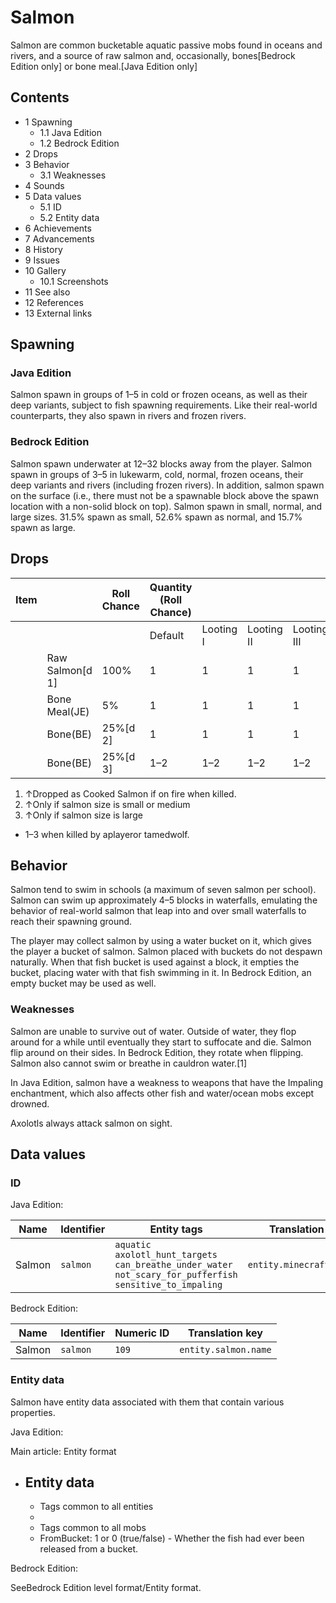 # Salmon
Salmon are common bucketable aquatic passive mobs found in oceans and rivers, and a source of raw salmon and, occasionally, bones‌[Bedrock Edition  only] or bone meal.‌[Java Edition  only]

## Contents
- 1 Spawning
	- 1.1 Java Edition
	- 1.2 Bedrock Edition
- 2 Drops
- 3 Behavior
	- 3.1 Weaknesses
- 4 Sounds
- 5 Data values
	- 5.1 ID
	- 5.2 Entity data
- 6 Achievements
- 7 Advancements
- 8 History
- 9 Issues
- 10 Gallery
	- 10.1 Screenshots
- 11 See also
- 12 References
- 13 External links

## Spawning
### Java Edition
Salmon spawn in groups of 1–5 in cold or frozen oceans, as well as their deep variants, subject to fish spawning requirements. Like their real-world counterparts, they also spawn in rivers and frozen rivers.

### Bedrock Edition
Salmon spawn underwater at 12–32 blocks away from the player. Salmon spawn in groups of 3–5 in lukewarm, cold, normal, frozen oceans, their deep variants and rivers (including frozen rivers). In addition, salmon spawn on the surface (i.e., there must not be a spawnable block above the spawn location with a non-solid block on top).
Salmon spawn in small, normal, and large sizes. 31.5% spawn as small, 52.6% spawn as normal, and 15.7% spawn as large.

## Drops
| Item |                 | Roll Chance | Quantity (Roll Chance) |           |            |             |
|------|-----------------|-------------|------------------------|-----------|------------|-------------|
|      |                 |             | Default                | Looting I | Looting II | Looting III |
|      | Raw Salmon[d 1] | 100%        | 1                      | 1         | 1          | 1           |
|      | Bone Meal(JE)   | 5%          | 1                      | 1         | 1          | 1           |
|      | Bone(BE)        | 25%[d 2]    | 1                      | 1         | 1          | 1           |
|      | Bone(BE)        | 25%[d 3]    | 1–2                    | 1–2       | 1–2        | 1–2         |

1. ↑Dropped as Cooked Salmon if on fire when killed.
2. ↑Only if salmon size is small or medium
3. ↑Only if salmon size is large

- 1–3 when killed by aplayeror tamedwolf.

## Behavior
Salmon tend to swim in schools (a maximum of seven salmon per school). Salmon can swim up approximately 4–5 blocks in waterfalls, emulating the behavior of real-world salmon that leap into and over small waterfalls to reach their spawning ground.

The player may collect salmon by using a water bucket on it, which gives the player a bucket of salmon. Salmon placed with buckets do not despawn naturally. When that fish bucket is used against a block, it empties the bucket, placing water with that fish swimming in it. In Bedrock Edition, an empty bucket may be used as well.

### Weaknesses
Salmon are unable to survive out of water. Outside of water, they flop around for a while until eventually they start to suffocate and die. Salmon flip around on their sides. In Bedrock Edition, they rotate when flipping. Salmon also cannot swim or breathe in cauldron water.[1]

In Java Edition, salmon have a weakness to weapons that have the Impaling enchantment, which also affects other fish and water/ocean mobs except drowned.

Axolotls always attack salmon on sight.

## Data values
### ID
Java Edition:

| Name   | Identifier | Entity tags                                                                                                                   | Translation key           |
|--------|------------|-------------------------------------------------------------------------------------------------------------------------------|---------------------------|
| Salmon | `salmon`   | `aquatic`<br/>`axolotl_hunt_targets`<br/>`can_breathe_under_water`<br/>`not_scary_for_pufferfish`<br/>`sensitive_to_impaling` | `entity.minecraft.salmon` |

Bedrock Edition:

| Name   | Identifier | Numeric ID | Translation key      |
|--------|------------|------------|----------------------|
| Salmon | `salmon`   | `109`      | `entity.salmon.name` |

### Entity data
Salmon have entity data associated with them that contain various properties.

Java Edition:

Main article: Entity format
- Entity data
	- 
	- Tags common to all entities
	- 
	- Tags common to all mobs
	- FromBucket: 1 or 0 (true/false) - Whether the fish had ever been released from a bucket.


Bedrock Edition:

SeeBedrock Edition level format/Entity format.
